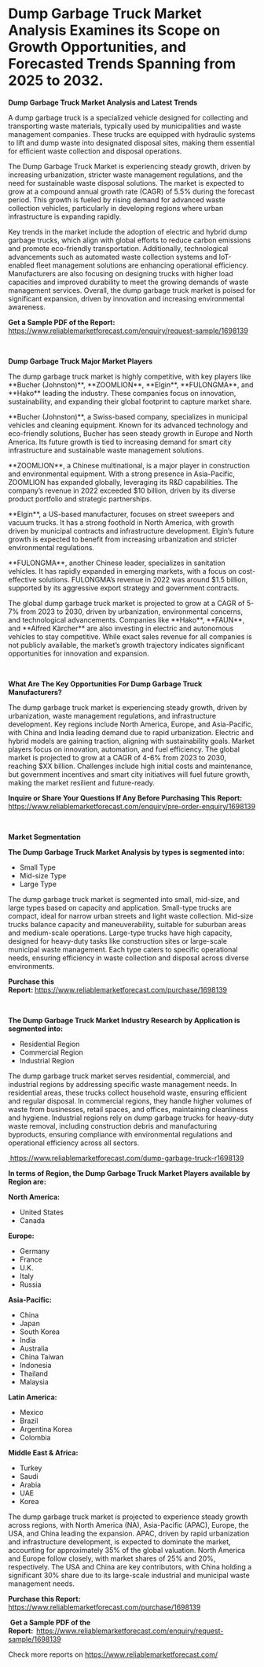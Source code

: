 <p><h1>Dump Garbage Truck Market Analysis Examines its Scope on Growth Opportunities, and Forecasted Trends Spanning from 2025 to 2032.</h1></p><p><strong>Dump Garbage Truck Market Analysis and Latest Trends</strong></p>
<p><p>A dump garbage truck is a specialized vehicle designed for collecting and transporting waste materials, typically used by municipalities and waste management companies. These trucks are equipped with hydraulic systems to lift and dump waste into designated disposal sites, making them essential for efficient waste collection and disposal operations.</p><p>The Dump Garbage Truck Market is experiencing steady growth, driven by increasing urbanization, stricter waste management regulations, and the need for sustainable waste disposal solutions. The market is expected to grow at a compound annual growth rate (CAGR) of 5.5% during the forecast period. This growth is fueled by rising demand for advanced waste collection vehicles, particularly in developing regions where urban infrastructure is expanding rapidly.</p><p>Key trends in the market include the adoption of electric and hybrid dump garbage trucks, which align with global efforts to reduce carbon emissions and promote eco-friendly transportation. Additionally, technological advancements such as automated waste collection systems and IoT-enabled fleet management solutions are enhancing operational efficiency. Manufacturers are also focusing on designing trucks with higher load capacities and improved durability to meet the growing demands of waste management services. Overall, the dump garbage truck market is poised for significant expansion, driven by innovation and increasing environmental awareness.</p></p>
<p><strong>Get a Sample PDF of the Report:&nbsp;</strong> <a href="https://www.reliablemarketforecast.com/enquiry/request-sample/1698139?utm_campaign=1105&utm_medium=2&utm_source=Github&utm_content=ia&utm_term=23012025&utm_id=dump-garbage-truck">https://www.reliablemarketforecast.com/enquiry/request-sample/1698139</a></p>
<p>&nbsp;</p>
<p><strong>Dump Garbage Truck Major Market Players</strong></p>
<p><p>The dump garbage truck market is highly competitive, with key players like **Bucher (Johnston)**, **ZOOMLION**, **Elgin**, **FULONGMA**, and **Hako** leading the industry. These companies focus on innovation, sustainability, and expanding their global footprint to capture market share.</p><p>**Bucher (Johnston)**, a Swiss-based company, specializes in municipal vehicles and cleaning equipment. Known for its advanced technology and eco-friendly solutions, Bucher has seen steady growth in Europe and North America. Its future growth is tied to increasing demand for smart city infrastructure and sustainable waste management solutions.</p><p>**ZOOMLION**, a Chinese multinational, is a major player in construction and environmental equipment. With a strong presence in Asia-Pacific, ZOOMLION has expanded globally, leveraging its R&D capabilities. The company’s revenue in 2022 exceeded $10 billion, driven by its diverse product portfolio and strategic partnerships.</p><p>**Elgin**, a US-based manufacturer, focuses on street sweepers and vacuum trucks. It has a strong foothold in North America, with growth driven by municipal contracts and infrastructure development. Elgin’s future growth is expected to benefit from increasing urbanization and stricter environmental regulations.</p><p>**FULONGMA**, another Chinese leader, specializes in sanitation vehicles. It has rapidly expanded in emerging markets, with a focus on cost-effective solutions. FULONGMA’s revenue in 2022 was around $1.5 billion, supported by its aggressive export strategy and government contracts.</p><p>The global dump garbage truck market is projected to grow at a CAGR of 5-7% from 2023 to 2030, driven by urbanization, environmental concerns, and technological advancements. Companies like **Hako**, **FAUN**, and **Alfred Kärcher** are also investing in electric and autonomous vehicles to stay competitive. While exact sales revenue for all companies is not publicly available, the market’s growth trajectory indicates significant opportunities for innovation and expansion.</p></p>
<p>&nbsp;</p>
<p><strong>What Are The Key Opportunities For Dump Garbage Truck Manufacturers?</strong></p>
<p><p>The dump garbage truck market is experiencing steady growth, driven by urbanization, waste management regulations, and infrastructure development. Key regions include North America, Europe, and Asia-Pacific, with China and India leading demand due to rapid urbanization. Electric and hybrid models are gaining traction, aligning with sustainability goals. Market players focus on innovation, automation, and fuel efficiency. The global market is projected to grow at a CAGR of 4-6% from 2023 to 2030, reaching $XX billion. Challenges include high initial costs and maintenance, but government incentives and smart city initiatives will fuel future growth, making the market resilient and future-ready.</p></p>
<p><strong>Inquire or Share Your Questions If Any Before Purchasing This Report:</strong> <a href="https://www.reliablemarketforecast.com/enquiry/pre-order-enquiry/1698139?utm_campaign=1105&utm_medium=2&utm_source=Github&utm_content=ia&utm_term=23012025&utm_id=dump-garbage-truck">https://www.reliablemarketforecast.com/enquiry/pre-order-enquiry/1698139</a></p>
<p>&nbsp;</p>
<p><strong>Market Segmentation</strong></p>
<p><strong>The Dump Garbage Truck Market Analysis by types is segmented into:</strong></p>
<p><ul><li>Small Type</li><li>Mid-size Type</li><li>Large Type</li></ul></p>
<p><p>The dump garbage truck market is segmented into small, mid-size, and large types based on capacity and application. Small-type trucks are compact, ideal for narrow urban streets and light waste collection. Mid-size trucks balance capacity and maneuverability, suitable for suburban areas and medium-scale operations. Large-type trucks have high capacity, designed for heavy-duty tasks like construction sites or large-scale municipal waste management. Each type caters to specific operational needs, ensuring efficiency in waste collection and disposal across diverse environments.</p></p>
<p><strong>Purchase this Report:&nbsp;</strong><a href="https://www.reliablemarketforecast.com/purchase/1698139?utm_campaign=1105&utm_medium=2&utm_source=Github&utm_content=ia&utm_term=23012025&utm_id=dump-garbage-truck">https://www.reliablemarketforecast.com/purchase/1698139</a></p>
<p>&nbsp;</p>
<p><strong>The Dump Garbage Truck Market Industry Research by Application is segmented into:</strong></p>
<p><ul><li>Residential Region</li><li>Commercial Region</li><li>Industrial Region</li></ul></p>
<p><p>The dump garbage truck market serves residential, commercial, and industrial regions by addressing specific waste management needs. In residential areas, these trucks collect household waste, ensuring efficient and regular disposal. In commercial regions, they handle higher volumes of waste from businesses, retail spaces, and offices, maintaining cleanliness and hygiene. Industrial regions rely on dump garbage trucks for heavy-duty waste removal, including construction debris and manufacturing byproducts, ensuring compliance with environmental regulations and operational efficiency across all sectors.</p></p>
<p><a href="https://www.reliablemarketforecast.com/dump-garbage-truck-r1698139?utm_campaign=1105&utm_medium=2&utm_source=Github&utm_content=ia&utm_term=23012025&utm_id=dump-garbage-truck">&nbsp;https://www.reliablemarketforecast.com/dump-garbage-truck-r1698139</a></p>
<p><strong>In terms of Region, the Dump Garbage Truck Market Players available by Region are:</strong></p>
<p>
    <p> <strong> North America: </strong>
        <ul>
            <li>United States</li>
            <li>Canada</li>
        </ul>
        </p> 
    <p> <strong> Europe: </strong>
        <ul>
            <li>Germany</li>
            <li>France</li>
            <li>U.K.</li>
            <li>Italy</li>
            <li>Russia</li>
        </ul>
        </p> 
    <p> <strong> Asia-Pacific: </strong>
        <ul>
            <li>China</li>
            <li>Japan</li>
            <li>South Korea</li>
            <li>India</li>
            <li>Australia</li>
            <li>China Taiwan</li>
            <li>Indonesia</li>
            <li>Thailand</li>
            <li>Malaysia</li>
        </ul>
        </p> 
    <p> <strong> Latin America: </strong>
        <ul>
            <li>Mexico</li>
            <li>Brazil</li>
            <li>Argentina Korea</li>
            <li>Colombia</li>
        </ul>
        </p> 
    <p> <strong> Middle East & Africa: </strong>
        <ul>
            <li>Turkey</li>
            <li>Saudi</li>
            <li>Arabia</li>
            <li>UAE</li>
            <li>Korea</li>
        </ul>
    </p>
    </p>
<p><p>The dump garbage truck market is projected to experience steady growth across regions, with North America (NA), Asia-Pacific (APAC), Europe, the USA, and China leading the expansion. APAC, driven by rapid urbanization and infrastructure development, is expected to dominate the market, accounting for approximately 35% of the global valuation. North America and Europe follow closely, with market shares of 25% and 20%, respectively. The USA and China are key contributors, with China holding a significant 30% share due to its large-scale industrial and municipal waste management needs.</p></p>
<p><strong>Purchase this Report: </strong><a href="https://www.reliablemarketforecast.com/purchase/1698139?utm_campaign=1105&utm_medium=2&utm_source=Github&utm_content=ia&utm_term=23012025&utm_id=dump-garbage-truck">https://www.reliablemarketforecast.com/purchase/1698139</a></p>
<p>&nbsp;<strong>Get a Sample PDF of the Report:&nbsp;&nbsp;</strong><a href="https://www.reliablemarketforecast.com/enquiry/request-sample/1698139?utm_campaign=1105&utm_medium=2&utm_source=Github&utm_content=ia&utm_term=23012025&utm_id=dump-garbage-truck">https://www.reliablemarketforecast.com/enquiry/request-sample/1698139</a></p>
<p><strong></strong></p>
<p>Check more reports on <a href="https://www.reliablemarketforecast.com/?utm_campaign=1105&utm_medium=2&utm_source=Github&utm_content=ia&utm_term=23012025&utm_id=dump-garbage-truck">https://www.reliablemarketforecast.com/</a></p>
